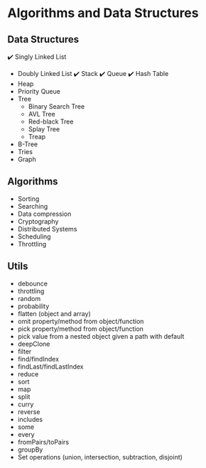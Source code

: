 # Algorithms and Data Structures

## Data Structures

 ✔️ Singly Linked List
 - Doubly Linked List
 ✔️ Stack
 ✔️ Queue
 ✔️ Hash Table
 - Heap
 - Priority Queue
 - Tree
   - Binary Search Tree
   - AVL Tree
   - Red-black Tree
   - Splay Tree
    - Treap
 - B-Tree
 - Tries
 - Graph

## Algorithms

 - Sorting
 - Searching
 - Data compression
 - Cryptography
 - Distributed Systems
 - Scheduling
 - Throttling

## Utils

 - debounce
 - throttling
 - random
 - probability
 - flatten (object and array)
 - omit property/method from object/function
 - pick property/method from object/function
 - pick value from a nested object given a path with default
 - deepClone
 - filter
 - find/findIndex
 - findLast/findLastIndex
 - reduce
 - sort
 - map
 - split
 - curry
 - reverse
 - includes
 - some
 - every
 - fromPairs/toPairs
 - groupBy
 - Set operations (union, intersection, subtraction, disjoint)
